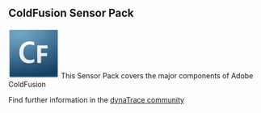 ## ColdFusion Sensor Pack

![images_community/download/attachments/98828968/icon.png](images_community/download/attachments/98828968/icon.png) This Sensor Pack covers the major components of Adobe ColdFusion

Find further information in the [dynaTrace community](https://community.compuwareapm.com/community/display/DL/ColdFusion+Sensor+Pack) 



